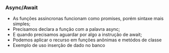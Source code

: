 ### Async/Await
* As funções assincronas funcionam como promises, porém sintaxe mais simples;
* Precisamos declara a função com a palavra async;
* E quando precisamos aguardar por algo a instrução de await;
* Podemos aplicar o recurso em funções anônimas e metódos de classe
* Exemplo de uso inserção de dado no banco
